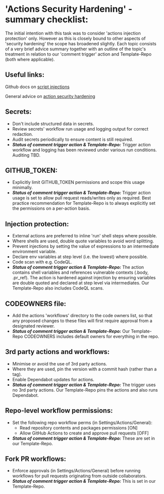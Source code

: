 # 'Actions Security Hardening' - summary checklist:

The initial intention with this task was to consider 'actions injection protection' only. However as this is closely bound to other aspects of 'security hardening' the scope has broadened slightly. Each topic consists of a very brief advice summary together with an outline of the topic's treatment in relation to our 'comment trigger' action and Template-Repo (both where applicable).

## Useful links:

Github docs on [script injections](https://docs.github.com/en/actions/security-guides/security-hardening-for-github-actions#understanding-the-risk-of-script-injections)

General advice on [action security hardening](https://blog.gitguardian.com/github-actions-security-cheat-sheet/)

## Secrets:

- Don't include structured data in secrets.
- Review secrets' workflow run usage and logging output for correct redaction.
- Audit secrets periodically to ensure content is still required.
- ***Status of comment trigger action & Template-Repo:*** Trigger action workflow and logging has been reviewed under various run conditions. Auditing TBD.

## GITHUB_TOKEN:

- Explicitly limit GITHUB_TOKEN permissions and scope this usage minimally.
- ***Status of comment trigger action & Template-Repo:*** Trigger action usage is set to allow pull request reads/writes only as required. Best practice recommendation for Template-Repo is to always explicitly set the permissions on a per-action basis.

## Injection protection:

- External actions are preferred to inline 'run' shell steps where possible.
- Where shells are used, double quote variables to avoid word splitting.
- Prevent injections by setting the value of expressions to an intermediate environment variable.
- Declare env variables at step level (i.e. the lowest) where possible.
- Code scan with e.g. CodeQL.
- ***Status of comment trigger action & Template-Repo:*** The action contains shell variables and references vulnerable contexts (.body, .pr_ref). The action is hardened against injection by ensuring variables are double quoted and declared at step level via intermediates. Our Template-Repo also includes CodeQL scans.

## CODEOWNERS file:

- Add the actions 'workflows' directory to the code owners list, so that any proposed changes to these files will first require approval from a designated reviewer.
- ***Status of comment trigger action & Template-Repo:*** Our Template-Repo CODEOWNERS includes default owners for everything in the repo.

## 3rd party actions and workflows:

- Minimise or avoid the use of 3rd party actions.
- Where they are used, pin the version with a commit hash (rather than a tag).
- Enable Dependabot updates for actions.
- ***Status of comment trigger action & Template-Repo:*** The trigger uses no 3rd party actions. Our Template-Repo pins the actions and also runs Dependabot.

## Repo-level workflow permissions:
- Set the following repo workflow perms (in Settings/Actions/General):
    - Read repository contents and packages permissions [ON]
    - Allow GitHub Actions to create and approve pull requests [OFF] 
- ***Status of comment trigger action & Template-Repo:*** These are set in our Template-Repo.

## Fork PR workflows:
- Enforce approvals (in Settings/Actions/General) before running workflows for pull requests originating from outside collaborators.
- ***Status of comment trigger action & Template-Repo:*** This is set in our Template-Repo.
